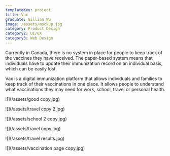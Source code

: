```yaml
---
templateKey: project
title: Vax
graduate: Gillian Wu
image: /assets/mockup.jpg
category: Product Design
category2: UI/UX
category3: Web Design
---
```

Currently in Canada, there is no system in place for people to keep track of the vaccines they have received. The paper-based system means that individuals have to update their immunization record on an individual basis, which can be easily lost.

Vax is a digital immunization platform that allows individuals and families to keep track of their vaccinations in one place. It allows people to understand what vaccinations they may need for work, school, travel or personal health. 

![](/assets/good copy.jpg)

![](/assets/travel copy 2.jpg)

![](/assets/school 2 copy.jpg)

![](/assets/travel copy.jpg)

![](/assets/travel results.jpg)

![](/assets/vaccination page copy.jpg)
